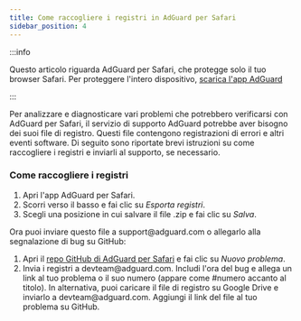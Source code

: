 ```yaml
---
title: Come raccogliere i registri in AdGuard per Safari
sidebar_position: 4
---
```


:::info

Questo articolo riguarda AdGuard per Safari, che protegge solo il tuo browser Safari. Per proteggere l'intero dispositivo, [scarica l'app AdGuard](https://agrd.io/download-kb-adblock)

:::

Per analizzare e diagnosticare vari problemi che potrebbero verificarsi con AdGuard per Safari, il servizio di supporto AdGuard potrebbe aver bisogno dei suoi file di registro. Questi file contengono registrazioni di errori e altri eventi software. Di seguito sono riportate brevi istruzioni su come raccogliere i registri e inviarli al supporto, se necessario.

### Come raccogliere i registri

1. Apri l'app AdGuard per Safari.
2. Scorri verso il basso e fai clic su _Esporta registri_.
3. Scegli una posizione in cui salvare il file .zip e fai clic su _Salva_.

Ora puoi inviare questo file a support\@adguard.com o allegarlo alla segnalazione di bug su GitHub:

1. Apri il [repo GitHub di AdGuard per Safari](https://github.com/AdguardTeam/AdGuardForSafari/issues) e fai clic su _Nuovo problema_.
2. Invia i registri a devteam\@adguard.com. Includi l'ora del bug e allega un link al tuo problema o il suo numero (appare come #numero accanto al titolo).
   In alternativa, puoi caricare il file di registro su Google Drive e inviarlo a devteam\@adguard.com. Aggiungi il link del file al tuo problema su GitHub.
